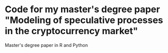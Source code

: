 # Code for my master's degree paper "Modeling of speculative processes in the cryptocurrency market"
Master's degree paper in R and Python

